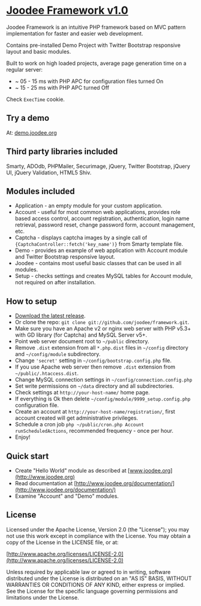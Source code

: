 # [Joodee Framework v1.0](http://www.joodee.org)

Joodee Framework is an intuitive PHP framework based on MVC pattern implementation for faster and easier web development.

Contains pre-installed Demo Project with Twitter Bootstrap responsive layout and basic modules.

Built to work on high loaded projects, average page generation time on a regular server:
* ~ 05 - 15 ms with PHP APC for configuration files turned On
* ~ 15 - 25 ms with PHP APC turned Off

Check `ExecTime` cookie.


## Try a demo

At: [demo.joodee.org](http://demo.joodee.org)


## Third party libraries included

Smarty, ADOdb, PHPMailer, Securimage, jQuery, Twitter Bootstrap, jQuery UI, jQuery Validation, HTML5 Shiv.


## Modules included

* Application - an empty module for your custom application.
* Account - useful for most common web applications, provides role based access control, account registration, authentication, login name retrieval, password reset, change password form, account management, etc.
* Captcha - displays captcha images by a single call of `{CaptchaController::fetch('key_name')}` from Smarty template file.
* Demo - provides an example of web application with Account module and Twitter Bootstrap responsive layout.
* Joodee - contains most useful basic classes that can be used in all modules.
* Setup - checks settings and creates MySQL tables for Account module, not required on after installation.


## How to setup

* [Download the latest release](https://github.com/joodee/framework/archive/master.zip).
* Or clone the repo: `git clone git://github.com/joodee/framework.git`.
* Make sure you have an Apache v2 or nginx web server with PHP v5.3+ with GD library (for Captcha) and MySQL Server v5+.
* Point web server document root to `~/public` directory.
* Remove `.dist` extension from all `*.php.dist` files in `~/config` directory and `~/config/module` subdirectory.
* Change `'secret'` setting in `~/config/bootstrap.config.php` file.
* If you use Apache web server then remove `.dist` extension from `~/public/.htaccess.dist`.
* Change MySQL connection settings in `~/config/connection.config.php`
* Set write permissions on `~/data` directory and all subdirectories.
* Check settings at `http://your-host-name/` home page.
* If everything is Ok then delete `~/config/module/9999_setup.config.php` configuration file.
* Create an account at `http://your-host-name/registration/`, first account created will get administrative privileges.
* Schedule a cron job `php ~/public/cron.php Account runScheduledActions`, recommended frequency - once per hour.
* Enjoy!


## Quick start

* Create "Hello World" module as described at [www.joodee.org](http://www.joodee.org)
* Read documentation at [http://www.joodee.org/documentation/](http://www.joodee.org/documentation/)
* Examine "Account" and "Demo" modules.


## License

Licensed under the Apache License, Version 2.0 (the "License");
you may not use this work except in compliance with the License.
You may obtain a copy of the License in the LICENSE file, or at:

[http://www.apache.org/licenses/LICENSE-2.0](http://www.apache.org/licenses/LICENSE-2.0)

Unless required by applicable law or agreed to in writing, software
distributed under the License is distributed on an "AS IS" BASIS,
WITHOUT WARRANTIES OR CONDITIONS OF ANY KIND, either express or implied.
See the License for the specific language governing permissions and
limitations under the License.


